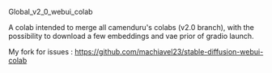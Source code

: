 Global_v2_0_webui_colab

A colab intended to merge all camenduru's colabs (v2.0 branch), with the possibility to download a few embeddings and vae prior of gradio launch.

My fork for issues : https://github.com/machiavel23/stable-diffusion-webui-colab
